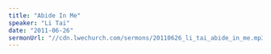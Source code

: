 ```yaml
---
title: "Abide In Me"
speaker: "Li Tai"
date: "2011-06-26"
sermonUrl: "//cdn.lwechurch.com/sermons/20110626_li_tai_abide_in_me.mp3"
---
```

